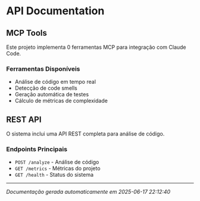 # API Documentation

## MCP Tools

Este projeto implementa 0 ferramentas MCP para integração com Claude Code.

### Ferramentas Disponíveis
- Análise de código em tempo real
- Detecção de code smells
- Geração automática de testes
- Cálculo de métricas de complexidade

## REST API

O sistema inclui uma API REST completa para análise de código.

### Endpoints Principais
- `POST /analyze` - Análise de código
- `GET /metrics` - Métricas do projeto
- `GET /health` - Status do sistema

---

*Documentação gerada automaticamente em 2025-06-17 22:12:40*
